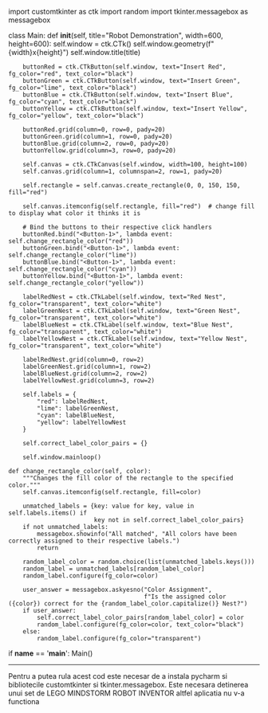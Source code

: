 import customtkinter as ctk
import random
import tkinter.messagebox as messagebox


class Main:
    def __init__(self, title="Robot Demonstration", width=600, height=600):
        self.window = ctk.CTk()
        self.window.geometry(f"{width}x{height}")
        self.window.title(title)

        buttonRed = ctk.CTkButton(self.window, text="Insert Red", fg_color="red", text_color="black")
        buttonGreen = ctk.CTkButton(self.window, text="Insert Green", fg_color="lime", text_color="black")
        buttonBlue = ctk.CTkButton(self.window, text="Insert Blue", fg_color="cyan", text_color="black")
        buttonYellow = ctk.CTkButton(self.window, text="Insert Yellow", fg_color="yellow", text_color="black")

        buttonRed.grid(column=0, row=0, pady=20)
        buttonGreen.grid(column=1, row=0, pady=20)
        buttonBlue.grid(column=2, row=0, pady=20)
        buttonYellow.grid(column=3, row=0, pady=20)

        self.canvas = ctk.CTkCanvas(self.window, width=100, height=100)
        self.canvas.grid(column=1, columnspan=2, row=1, pady=20)

        self.rectangle = self.canvas.create_rectangle(0, 0, 150, 150, fill="red")

        self.canvas.itemconfig(self.rectangle, fill="red")  # change fill to display what color it thinks it is

        # Bind the buttons to their respective click handlers
        buttonRed.bind("<Button-1>", lambda event: self.change_rectangle_color("red"))
        buttonGreen.bind("<Button-1>", lambda event: self.change_rectangle_color("lime"))
        buttonBlue.bind("<Button-1>", lambda event: self.change_rectangle_color("cyan"))
        buttonYellow.bind("<Button-1>", lambda event: self.change_rectangle_color("yellow"))

        labelRedNest = ctk.CTkLabel(self.window, text="Red Nest", fg_color="transparent", text_color="white")
        labelGreenNest = ctk.CTkLabel(self.window, text="Green Nest", fg_color="transparent", text_color="white")
        labelBlueNest = ctk.CTkLabel(self.window, text="Blue Nest", fg_color="transparent", text_color="white")
        labelYellowNest = ctk.CTkLabel(self.window, text="Yellow Nest", fg_color="transparent", text_color="white")

        labelRedNest.grid(column=0, row=2)
        labelGreenNest.grid(column=1, row=2)
        labelBlueNest.grid(column=2, row=2)
        labelYellowNest.grid(column=3, row=2)

        self.labels = {
            "red": labelRedNest,
            "lime": labelGreenNest,
            "cyan": labelBlueNest,
            "yellow": labelYellowNest
        }

        self.correct_label_color_pairs = {}

        self.window.mainloop()

    def change_rectangle_color(self, color):
        """Changes the fill color of the rectangle to the specified color."""
        self.canvas.itemconfig(self.rectangle, fill=color)

        unmatched_labels = {key: value for key, value in self.labels.items() if
                            key not in self.correct_label_color_pairs}
        if not unmatched_labels:
            messagebox.showinfo("All matched", "All colors have been correctly assigned to their respective labels.")
            return

        random_label_color = random.choice(list(unmatched_labels.keys()))
        random_label = unmatched_labels[random_label_color]
        random_label.configure(fg_color=color)

        user_answer = messagebox.askyesno("Color Assignment",
                                          f"Is the assigned color ({color}) correct for the {random_label_color.capitalize()} Nest?")
        if user_answer:
            self.correct_label_color_pairs[random_label_color] = color
            random_label.configure(fg_color=color, text_color="black")
        else:
            random_label.configure(fg_color="transparent")


if __name__ == '__main__':
    Main()

------------------------------------------------------------------------------------------------------------------------------------------------------------------------------------------------------------------------------

Pentru a putea rula acest cod este necesar de a instala pycharm si bibliotecile customtkinter si tkinter.messagebox.
Este necesara detinerea unui set de LEGO MINDSTORM ROBOT INVENTOR altfel aplicatia nu v-a functiona












    
